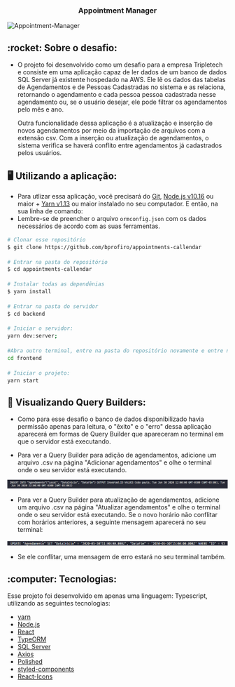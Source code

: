 <h3 align="center">
  Appointment Manager
</h3>

![Appointment-Manager](https://user-images.githubusercontent.com/59852846/81341279-a5828300-9087-11ea-9649-33e1a7b3c360.gif)


<div>
  <h2> :rocket: Sobre o desafio: </h2>
  
  - O projeto foi desenvolvido como um desafio para a empresa Tripletech e consiste em uma aplicação capaz de ler dados de um banco de dados
  SQL Server já existente hospedado na AWS. Ele lê os dados das tabelas de Agendamentos e de Pessoas Cadastradas no sistema e as relaciona,
  retornando o agendamento e cada pessoa pessoa cadastrada nesse agendamento ou, se o usuário desejar, ele pode filtrar os agendamentos pelo
  mês e ano.
  
    Outra funcionalidade dessa aplicação é a atualização e inserção de novos agendamentos por meio da importação de arquivos com a extensão csv.
  Com a inserção ou atualização de agendamentos, o sistema verifica se haverá conflito entre agendamentos já cadastrados pelos usuários. 
  
</div>

<div>
  <h2> 🖥 Utilizando a aplicação: </h2>

  - Para utlizar essa aplicação, você precisará do [Git](https://git-scm.com), [Node.js v10.16][nodejs] ou maior + [Yarn v1.13][yarn] ou maior instalado no seu computador. E então, na sua linha de comando:
  - Lembre-se de preencher o arquivo `ormconfig.json` com os dados necessários de acordo com as suas ferramentas.
  ```bash
# Clonar esse repositório
$ git clone https://github.com/bprofiro/appointments-callendar

# Entrar na pasta do repositório
$ cd appointments-callendar

# Instalar todas as dependênias
$ yarn install

# Entrar na pasta do servidor
$ cd backend

# Iniciar o servidor:
yarn dev:server;

#Abra outro terminal, entre na pasta do repositório novamente e entre no diretório do frontend
cd frontend

# Iniciar o projeto:
yarn start
```
</div>

<div>
  <h2> 📃 Visualizando Query Builders: </h2>
  
  - Como para esse desafio o banco de dados disponibilizado havia permissão apenas para leitura, o "êxito" e o "erro" dessa aplicação
  aparecerá em formas de Query Builder que apareceram no terminal em que o servidor está executando.
  
  - Para ver a Query Builder para adição de agendamentos, adicione um arquivo .csv na página "Adicionar agendamentos" e olhe o terminal onde o seu servidor está executando.
  
  <div align="center">
   <img alt="AddAppointment" src="https://github.com/bprofiro/assets/blob/master/AddAppointment.png" />
  </div>
  
  - Para ver a Query Builder para atualização de agendamentos, adicione um arquivo .csv na página "Atualizar agendamentos" e olhe o terminal onde o seu servidor está executando.
  Se o novo horário não conflitar com horários anteriores, a seguinte mensagem aparecerá no seu terminal:
  
   <div align="center">
    <img alt="UpdateAppointment" src="https://github.com/bprofiro/assets/blob/master/UpdateAppointment.png" />
   </div>
   
   - Se ele conflitar, uma mensagem de erro estará no seu terminal também.
</div>

<div>
  <h2> :computer: Tecnologias: </h2>
   <p> Esse projeto foi desenvolvido em apenas uma linguagem: Typescript, utilizando as seguintes tecnologias:

   - [yarn](https://yarnpkg.com/)
   - [Node.js](https://nodejs.org/en/)
   - [React](https://reactjs.org/)
   - [TypeORM](https://typeorm.io/#/)
   - [SQL Server](https://docs.microsoft.com/pt-br/sql/sql-server/?view=sql-server-ver15)
   - [Axios](https://github.com/axios/axios)
   - [Polished](https://polished.js.org/)
   - [styled-components](https://www.styled-components.com/)
   - [React-Icons](https://react-icons.netlify.com/)
   
  </p>
</div>

[nodejs]: https://nodejs.org/
[yarn]: https://yarnpkg.com/
